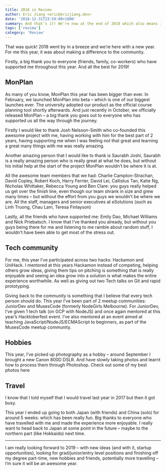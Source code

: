 ```yaml
---
title: 2018 in Review
author: Eric Jiang <eric@ericjiang.dev>
date: '2018-12-31T23:59:00+1000'
summary: And that’s it! We’re now at the end of 2019 which also means it’s the end of the decade too. These past 10 years have gone by in a flash, at the start of the decade I started high school, now at the end of it I finished my degree at Monash University. So here’s a look back across 2019.
tags: ['review']
category: 'Review'
---
```


That was quick! 2018 went by in a breeze and we’re here with a new year. For me this year, it was about making a difference to the community.

Firstly, a big thank you to everyone (friends, family, co-workers) who have supported me throughout this year. And all the best for 2019!

## MonPlan

As many of you know, MonPlan this year has been bigger than ever. In February, we launched MonPlan into beta – which is one of our biggest launches ever. The university adopted our product as the official course planning tool shortly afterwards. And just recently in October, we officially released MonPlan – a big thank you goes out to everyone who has supported us all the way through the journey.

Firstly I would like to thank Josh Nelsson-Smith who co-founded this awesome project with me, having working with him for the best part of 2 years, having supporting me when I was feeling not that great and learning a great many things with me was really amazing.

Another amazing person that I would like to thank is Saurabh Joshi, Saurabh is a really amazing person who is really great at what he does, but without his initial help at the start of the project MonPlan wouldn’t be where it is at.

All the awesome team members that we had: Charlie Campton-Strachan, David Copley, Robert Koch, Harry Ferrier, David Lei, Callistus Tan, Katie Ng, Nicholas Whittaker, Rebecca Young and Ben Clare: you guys really helped us get over the finish line, even though our team shrank in size and grew many times – but without the effort from you guys we wouldn’t be where we are.
All the staff, managers and senior executives at eSolutions (such as Linh Truong, Chau Lam, Teresa Finlayson)

Lastly, all the friends who have supported me: Emily Dao, Michael Williams and Nick Priebatsch. I know that I’ve thanked you already, but without you guys being there for me and listening to me ramble about random stuff, I wouldn’t have been able to get most of the stress out.

## Tech community

For me, this year I’ve participated across two hacks: Hackamon and UniHack. I mentored at this years Hackamon instead of competing, helping others grow ideas, giving them tips on pitching is something that is really enjoyable and seeing an idea grow into a solution is what makes the entire experience worthwhile. As well as giving out two Tech talks on Git and rapid prototyping.

Giving back to the community is something that I believe that every tech person should do. This year I’ve been part of 2 meetup communities: JuniorDev and MusesCode (formerly NodeGirls Melbourne). For JuniorDev, I’ve given 1 tech talk (on GCP with NodeJS) and once again mentored at this year’s Hacktoberfest event. I’ve also mentored at an event aimed at teaching JavaScript/NodeJS/ECMAScript to beginners, as part of the MusesCode meetup community.

## Hobbies

This year, I’ve picked up photography as a hobby – around September I brought a new Canon 800D DSLR. And have slowly taking photos and learnt how to process them through Photoshop. Check out some of my best photos here

## Travel

I know that I told myself that I would travel last year in 2017 but then it got busy.

This year I ended up going to both Japan (with friends) and China (solo) for around 5 weeks: which has been really fun. Big thanks to everyone who have travelled with me and made the experience more enjoyable. I really want to head back to Japan at some point in the future – maybe to the northern part (like Hokkaido) next time.

---

I am really looking forward to 2019 – with new ideas (and with it, startup opportunities), looking for grad/junior/entry level positions and finishing off my degree part-time, new hobbies and friends, potentially more travelling – I’m sure it will be an awesome year.
